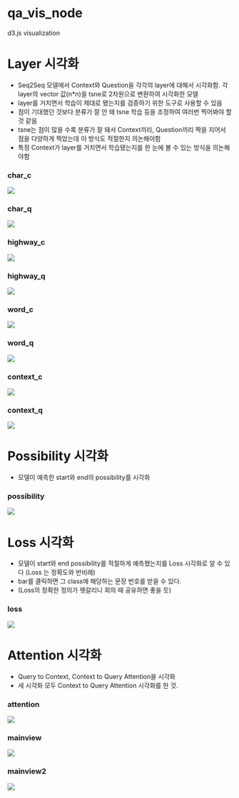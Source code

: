 # qa_vis_node
d3.js visualization

# Layer 시각화
- Seq2Seq 모델에서 Context와 Question을 각각의 layer에 대해서 시각화함. 각 layer의 vector 값(n*n)을 tsne로 2차원으로 변환하여 시각화한 모델
- layer를 거치면서 학습이 제대로 됐는지를 검증하기 위한 도구로 사용할 수 있음
- 점이 기대했던 것보다 분류가 잘 안 돼 tsne 학습 등을 조정하여 여러번 찍어봐야 할 것 같음
- tsne는 점이 많을 수록 분류가 잘 돼서 Context끼리, Question끼리 짝을 지어서 점을 다양하게 찍었는데 이 방식도 적절한지 의논해야함
- 특정 Context가 layer를 거치면서 학습됐는지를 한 눈에 볼 수 있는 방식을 의논해야함

### char_c
![](https://github.com/L5vD5/qa_vis_node/blob/master/img/char_c.JPG)
### char_q
![](https://github.com/L5vD5/qa_vis_node/blob/master/img/char_q.JPG)
### highway_c
![](https://github.com/L5vD5/qa_vis_node/blob/master/img/highway_c.JPG)
### highway_q
![](https://github.com/L5vD5/qa_vis_node/blob/master/img/highway_q.JPG)
### word_c
![](https://github.com/L5vD5/qa_vis_node/blob/master/img/word_c.JPG)
### word_q
![](https://github.com/L5vD5/qa_vis_node/blob/master/img/word_q.JPG)
### context_c
![](/img/context_c.jpg)
### context_q
![](/img/context_q.jpg)

# Possibility 시각화
- 모델이 예측한 start와 end의 possibility를 시각화
### possibility
![](https://github.com/L5vD5/qa_vis_node/blob/master/img/pos.JPG)

# Loss 시각화
- 모델이 start와 end possibility를 적절하게 예측했는지를 Loss 시각화로 알 수 있다 (Loss 는 정확도와 반비례)
- bar를 클릭하면 그 class에 해당하는 문장 번호를 받을 수 있다.
- (Loss의 정확한 정의가 헷갈리니 회의 때 공유하면 좋을 듯)
### loss
![](https://github.com/L5vD5/qa_vis_node/blob/master/img/loss.JPG)

# Attention 시각화
- Query to Context, Context to Query Attention을 시각화
- 세 시각화 모두 Context to Query Attention 시각화를 한 것.
### attention
![](https://github.com/L5vD5/qa_vis_node/blob/master/img/attention.JPG)
### mainview
![](https://github.com/L5vD5/qa_vis_node/blob/master/img/mainview.JPG)
### mainview2
![](https://github.com/L5vD5/qa_vis_node/blob/master/img/mainview2.JPG)
